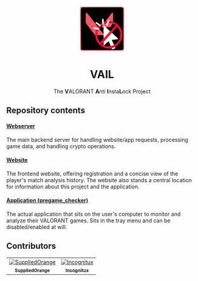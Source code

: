 <div align="center">
    <br />
    <img src="./assets/logo.svg" width="122rem"/>
    <h1>VAIL</h1>
    <p>The <b>V</b>ALORANT <b>A</b>nti <b>I</b>nsta<b>L</b>ock Project</p>
</div>

## Repository contents

#### [Webserver](https://github.com/SuppliedOrange/VAIL/tree/main/webserver)

The main backend server for handling website/app requests, processing game data, and handling crypto operations.

#### [Website](https://github.com/SuppliedOrange/VAIL/tree/main/website)

The frontend website, offering registration and a concise view of the player's match analysis history. The website also stands a central location for information about this project and the application. 

#### [Application (pregame_checker)](https://github.com/SuppliedOrange/VAIL/tree/main/pregame_checker)

The actual application that sits on the user's computer to monitor and analyze their VALORANT games. Sits in the tray menu and can be disabled/enabled at will.

## Contributors
<html>
<table>
  <tbody>
    <tr>
      <td align="center" valign="top"><a href="https://github.com/SuppliedOrange"><img src="https://avatars.githubusercontent.com/u/70258998?v=4" width="100rem;" alt="SuppliedOrange"/><br /><sub><b>SuppliedOrange</b></sub></a><br/></td>
        <td align="center" valign="top">
        <a href="https://github.com/Incognitux"><img src="https://avatars.githubusercontent.com/u/74859056?v=4" width="100rem;" alt="Incognitux"/><br /><sub><b>Incognitux</b></sub></a><br/>
        </td>
    </tbody>
</table>
</html>